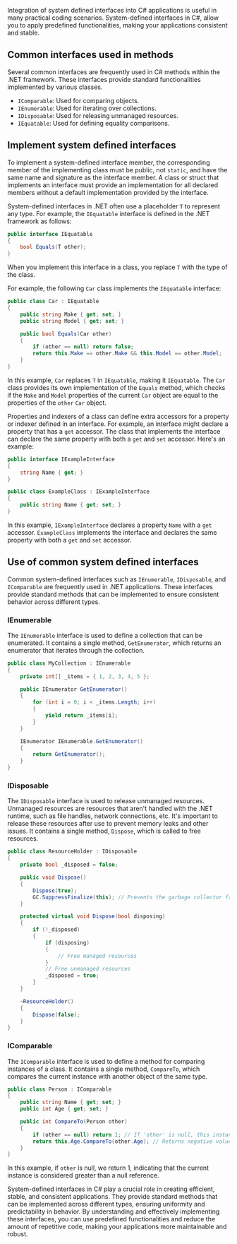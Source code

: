 Integration of system defined interfaces into C# applications is useful in many practical coding scenarios. System-defined interfaces in C#, allow you to apply predefined functionalities, making your applications consistent and stable.

## Common interfaces used in methods

Several common interfaces are frequently used in C# methods within the .NET framework. These interfaces provide standard functionalities implemented by various classes.

- `IComparable`: Used for comparing objects.
- `IEnumerable`: Used for iterating over collections.
- `IDisposable`: Used for releasing unmanaged resources.
- `IEquatable`: Used for defining equality comparisons.

## Implement system defined interfaces

To implement a system-defined interface member, the corresponding member of the implementing class must be public, not `static`, and have the same name and signature as the interface member. A class or struct that implements an interface must provide an implementation for all declared members without a default implementation provided by the interface.

System-defined interfaces in .NET often use a placeholder `T` to represent any type. For example, the `IEquatable` interface is defined in the .NET framework as follows:

```csharp
public interface IEquatable
{
    bool Equals(T other);
}
```

When you implement this interface in a class, you replace `T` with the type of the class.

For example, the following `Car` class implements the `IEquatable` interface:

```csharp
public class Car : IEquatable
{
    public string Make { get; set; }
    public string Model { get; set; }

    public bool Equals(Car other)
    {
        if (other == null) return false;
        return this.Make == other.Make && this.Model == other.Model;
    }
}
```

In this example, `Car` replaces `T` in `IEquatable`, making it `IEquatable`. The `Car` class provides its own implementation of the `Equals` method, which checks if the `Make` and `Model` properties of the current `Car` object are equal to the properties of the `other` `Car` object.

Properties and indexers of a class can define extra accessors for a property or indexer defined in an interface. For example, an interface might declare a property that has a `get` accessor. The class that implements the interface can declare the same property with both a `get` and `set` accessor. Here's an example:

```csharp
public interface IExampleInterface
{
    string Name { get; }
}

public class ExampleClass : IExampleInterface
{
    public string Name { get; set; }
}
```

In this example, `IExampleInterface` declares a property `Name` with a `get` accessor. `ExampleClass` implements the interface and declares the same property with both a `get` and `set` accessor.

## Use of common system defined interfaces

Common system-defined interfaces such as `IEnumerable`, `IDisposable`, and `IComparable` are frequently used in .NET applications. These interfaces provide standard methods that can be implemented to ensure consistent behavior across different types.

### IEnumerable

The `IEnumerable` interface is used to define a collection that can be enumerated. It contains a single method, `GetEnumerator`, which returns an enumerator that iterates through the collection.

```csharp
public class MyCollection : IEnumerable
{
    private int[] _items = { 1, 2, 3, 4, 5 };

    public IEnumerator GetEnumerator()
    {
        for (int i = 0; i < _items.Length; i++)
        {
            yield return _items[i];
        }
    }

    IEnumerator IEnumerable.GetEnumerator()
    {
        return GetEnumerator();
    }
}
```

### IDisposable

The `IDisposable` interface is used to release unmanaged resources. Unmanaged resources are resources that aren't handled with the .NET runtime, such as file handles, network connections, etc. It's important to release these resources after use to prevent memory leaks and other issues. It contains a single method, `Dispose`, which is called to free resources.

```csharp
public class ResourceHolder : IDisposable
{
    private bool _disposed = false;

    public void Dispose()
    {
        Dispose(true);
        GC.SuppressFinalize(this); // Prevents the garbage collector from calling the finalizer if Dispose has already been called.
    }

    protected virtual void Dispose(bool disposing)
    {
        if (!_disposed)
        {
            if (disposing)
            {
                // Free managed resources
            }
            // Free unmanaged resources
            _disposed = true;
        }
    }

    ~ResourceHolder()
    {
        Dispose(false);
    }
}
```

### IComparable

The `IComparable` interface is used to define a method for comparing instances of a class. It contains a single method, `CompareTo`, which compares the current instance with another object of the same type.

```csharp
public class Person : IComparable
{
    public string Name { get; set; }
    public int Age { get; set; }

    public int CompareTo(Person other)
    {
        if (other == null) return 1; // If 'other' is null, this instance is considered greater
        return this.Age.CompareTo(other.Age); // Returns negative value if  precedes 'other', 0 if same position, or postive value if follows 'other'.
    }
}
```

In this example, if `other` is null, we return 1, indicating that the current instance is considered greater than a null reference.

System-defined interfaces in C# play a crucial role in creating efficient, stable, and consistent applications. They provide standard methods that can be implemented across different types, ensuring uniformity and predictability in behavior. By understanding and effectively implementing these interfaces, you can use predefined functionalities and reduce the amount of repetitive code, making your applications more maintainable and robust.
